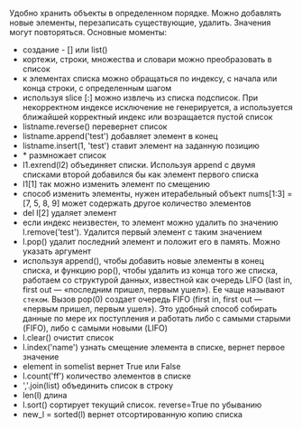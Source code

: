 Удобно хранить объекты в определенном порядке. Можно добавлять новые элементы, перезаписать существующие, удалить. Значения могут повторяться.
Основные моменты:
- создание - [] или list()
- кортежи, строки, множества и словари можно преобразовать в список
- к элементах списка можно обращаться по индексу, с начала или конца строки, с определенным шагом
- используя slice [:] можно извлечь из списка подсписок. При некорректном индексе исключение не генерируется, а используется ближайшей корректный индекс или возращается пустой список
- listname.reverse() перевернет список
- listname.append('test') добавляет элемент в конец
- listname.insert(1, 'test') ставит элемент на заданную позицию
- \* размножает список
- l1.exrend(l2) объединяет списки. Используя append с двумя списками второй добавился бы как элемент первого списка
- l1[1] так можно изменить элемент по смещению
- способ изменить элементы, нужен итерабельный объект
  nums[1:3] = [7, 5, 8, 9] может содержать другое количество элементов
- del l[2] удаляет элемент
- если индекс неизвестен, то элемент можно удалить по значению l.remove('test'). Удалится первый элемент с таким значением
- l.pop() удалит последний элемент и положит его в память. Можно указать аргумент
- используя append(), чтобы добавить новые элементы в конец списка, и функцию pop(), чтобы удалить из конца того же списка, работаем со структурой данных, известной как очередь LIFO (last in, first out — «последним пришел, первым ушел»). Ее чаще называют `стеком`. Вызов pop(0) создает очередь FIFO (first in, first out — «первым пришел, первым ушел»). Это удобный способ собирать данные по мере их поступления и работать либо с самыми старыми (FIFO), либо с самыми новыми (LIFO)
- l.clear() очистит список
- l.index('name') узнать смещение элемента в списке, вернет первое значение
- element in somelist вернет True или False
- l.count('ff') количество элементов в списке
- ','.join(list) объединить список в строку
- len(l) длина
- l.sort() сортирует текущий список. reverse=True по убыванию
- new_l = sorted(l) вернет отсортированную копию списка
  


